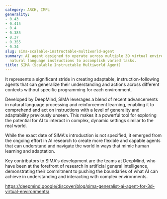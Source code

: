 ```yaml
---
category: ARCH, IMPL
generality:
- 0.43
- 0.415
- 0.4
- 0.385
- 0.37
- 0.355
- 0.34
slug: sima-scalable-instructable-multiworld-agent
summary: AI agent designed to operate across multiple 3D virtual environments, following
  natural language instructions to accomplish varied tasks.
title: SIMA (Scalable Instructable Multiworld Agent)
---
```


It represents a significant stride in creating adaptable, instruction-following agents that can generalize their understanding and actions across different contexts without specific programming for each environment.

Developed by DeepMind, SIMA leverages a blend of recent advancements in natural language processing and reinforcement learning, enabling it to comprehend and act on instructions with a level of generality and adaptability previously unseen. This makes it a powerful tool for exploring the potential for AI to interact in complex, dynamic settings similar to the real world.

While the exact date of SIMA's introduction is not specified, it emerged from the ongoing effort in AI research to create more flexible and capable agents that can understand and navigate the world in ways that mimic human learning and adaptation.

Key contributors to SIMA's development are the teams at DeepMind, who have been at the forefront of research in artificial general intelligence, demonstrating their commitment to pushing the boundaries of what AI can achieve in understanding and interacting with complex environments.

https://deepmind.google/discover/blog/sima-generalist-ai-agent-for-3d-virtual-environments/